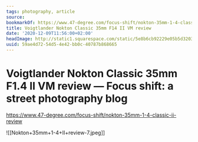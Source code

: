 ```yaml
---
tags: photography, article
source:
bookmarkOf: https://www.47-degree.com/focus-shift/nokton-35mm-1-4-classic-ii-review
title: Voigtlander Nokton Classic 35mm F14 II VM review
date: '2020-12-09T11:56:00+02:00'
headImage: http://static1.squarespace.com/static/5e8b6cb92229e05b5d320348/5e96fc1bc166a47008b60559/5e96fc3d1c923d689f20494f/1615031915911/Nokton+35mm+1-4+II+review-7.jpg?format=1500w
uuid: 59ae4d72-54d5-4e42-bb0c-40787b868665
---
```


# Voigtlander Nokton Classic 35mm F1.4 II VM review  — Focus shift: a street photography blog
https://www.47-degree.com/focus-shift/nokton-35mm-1-4-classic-ii-review

![[Nokton+35mm+1-4+II+review-7.jpeg]]
